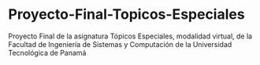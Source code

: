 # Proyecto-Final-Topicos-Especiales
 Proyecto Final de la asignatura Tópicos Especiales, modalidad virtual, de la Facultad de Ingeniería de Sistemas y Computación de la Universidad Tecnológica de Panamá
